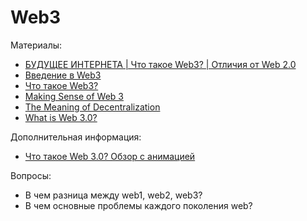 # Web3

Материалы:
* [БУДУЩЕЕ ИНТЕРНЕТА | Что такое Web3? | Отличия от Web 2.0](https://www.youtube.com/watch?v=i7dCUL_rhbo&t=11s)
* [Введение в Web3](https://ethereum.org/ru/web3/)
* [Что такое Web3?](https://forklog.com/cryptorium/chto-takoe-web3-web-3-0)
* [Making Sense of Web 3](https://medium.com/l4-media/making-sense-of-web-3-c1a9e74dcae)
* [The Meaning of Decentralization](https://medium.com/@VitalikButerin/the-meaning-of-decentralization-a0c92b76a274)
* [What is Web 3.0?](https://www.youtube.com/watch?v=nHhAEkG1y2U)



Дополнительная информация: 
* [Что такое Web 3.0? Обзор с анимацией](https://www.youtube.com/watch?v=1bzX9MI6YWI)


Вопросы:

* В чем разница между web1, web2, web3?
* В чем основные проблемы каждого поколения web?
